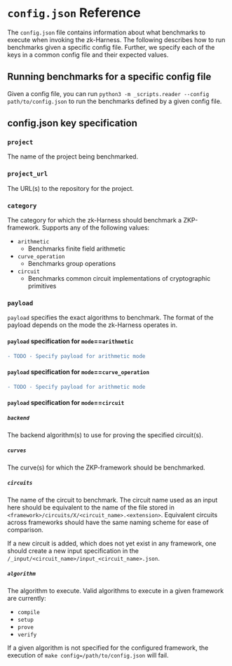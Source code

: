 # ``config.json`` Reference

The ``config.json`` file contains information about what benchmarks to execute when invoking the zk-Harness. The following describes how to run benchmarks given a specific config file. Further, we specify each of the keys in a common config file and their expected values.

## Running benchmarks for a specific config file

Given a config file, you can run ``python3 -m _scripts.reader --config path/to/config.json`` to run the benchmarks defined by a given config file.

## config.json key specification

### ``project``

The name of the project being benchmarked.

### ``project_url``

The URL(s) to the repository for the project.

### ``category``

The category for which the zk-Harness should benchmark a ZKP-framework. Supports any of the following values:

- ``arithmetic``
  - Benchmarks finite field arithmetic
- ``curve_operation``
  - Benchmarks group operations
- ``circuit``
  - Benchmarks common circuit implementations of cryptographic primitives

### ``payload``

``payload`` specifies the exact algorithms to benchmark. The format of the payload depends on the mode the zk-Harness operates in.

#### ``payload`` specification for ``mode``==``arithmetic``

```diff
- TODO - Specify payload for arithmetic mode
```

#### ``payload`` specification for ``mode``==``curve_operation``

```diff
- TODO - Specify payload for arithmetic mode
```

#### ``payload`` specification for ``mode``==``circuit``

##### ``backend``

The backend algorithm(s) to use for proving the specified circuit(s).

##### ``curves``

The curve(s) for which the ZKP-framework should be benchmarked.

##### ``circuits``

The name of the circuit to benchmark. The circuit name used as an input here should be equivalent to the name of the file stored in ``<framework>/circuits/X/<circuit_name>.<extension>``.
Equivalent circuits across frameworks should have the same naming scheme for ease of comparison.

If a new circuit is added, which does not yet exist in any framework, one should create a new input specification in the ``/_input/<circuit_name>/input_<circuit_name>.json``.

##### ``algorithm``

The algorithm to execute.
Valid algorithms to execute in a given framework are currently:

- ``compile``
- ``setup``
- ``prove``
- ``verify``

If a given algorithm is not specified for the configured framework, the execution of ``make config=/path/to/config.json`` will fail.
